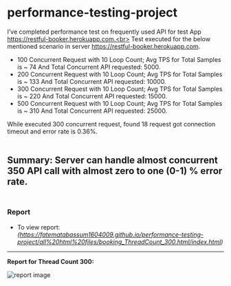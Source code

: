 # performance-testing-project
I’ve completed performance test on frequently used API for test App https://restful-booker.herokuapp.com.<br>
Test executed for the below mentioned scenario in server https://restful-booker.herokuapp.com. <br>
<ul>
<li>100 Concurrent Request with 10 Loop Count; Avg TPS for Total Samples is ~ 74 And Total Concurrent API requested: 5000.</li>
<li>200 Concurrent Request with 10 Loop Count; Avg TPS for Total Samples is ~ 133 And Total Concurrent API requested: 10000.</li>
<li>300 Concurrent Request with 10 Loop Count; Avg TPS for Total Samples is ~ 220 And Total Concurrent API requested: 15000.</li>
<li>500 Concurrent Request with 10 Loop Count; Avg TPS for Total Samples is ~ 310 And Total Concurrent API requested: 25000.</li>
</ul>
While executed 300 concurrent request, found  18 request got connection timeout and error rate is 0.36%. <br><br>

<b>Summary:</b> Server can handle almost concurrent 350 API call with almost zero to one (0-1) % error rate.<br><br>
---
<b><h3>Report</h3></b>
* To view report: *(https://fatematabassum1604009.github.io/performance-testing-project/all%20html%20files/booking_ThreadCount_300.html/index.html)*
---
<b>Report for Thread Count 300:</b><br>

![report image](https://github.com/fatematabassum1604009/performance-testing-project/assets/34239300/123c89e0-ad5b-4462-b3b3-f03372d605fb)
